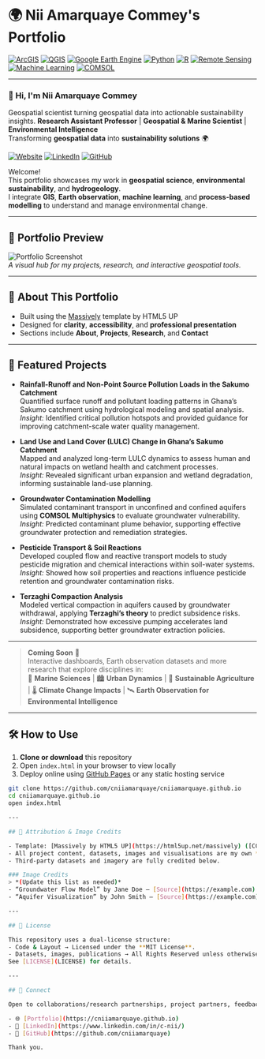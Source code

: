 # 🌍 Nii Amarquaye Commey's Portfolio

[![ArcGIS](https://img.shields.io/badge/ArcGIS-005E95?style=flat-square&logo=esri&logoColor=white)](https://www.esri.com/) [![QGIS](https://img.shields.io/badge/QGIS-589632?style=flat-square&logo=qgis&logoColor=white)](https://qgis.org/) [![Google Earth Engine](https://img.shields.io/badge/Google%20Earth%20Engine-4285F4?style=flat-square&logo=googleearth&logoColor=white)](https://earthengine.google.com/) [![Python](https://img.shields.io/badge/Python-3776AB?style=flat-square&logo=python&logoColor=white)](https://www.python.org/) [![R](https://img.shields.io/badge/R-276DC3?style=flat-square&logo=r&logoColor=white)](https://www.r-project.org/) [![Remote Sensing](https://img.shields.io/badge/Remote%20Sensing-FF6F00?style=flat-square&logo=satellite&logoColor=white)](https://earthdata.nasa.gov/)
[![Machine Learning](https://img.shields.io/badge/Machine%20Learning-FF4500?style=flat-square&logo=keras&logoColor=white)](#) [![COMSOL](https://img.shields.io/badge/COMSOL-006699?style=flat-square&logo=comsol&logoColor=white)](https://www.comsol.com/)

---

### 👋 Hi, I'm Nii Amarquaye Commey

Geospatial scientist turning geospatial data into actionable sustainability insights.
**Research Assistant Professor** | **Geospatial & Marine Scientist** | **Environmental Intelligence**  
Transforming **geospatial data** into **sustainability solutions** 🌍

[![Website](https://img.shields.io/badge/Portfolio-Visit%20Now-2ea44f?style=for-the-badge)](https://cniiamarquaye.github.io)   [![LinkedIn](https://img.shields.io/badge/LinkedIn-Connect-blue?style=for-the-badge&logo=linkedin)](https://www.linkedin.com/in/c-nii/)   [![GitHub](https://img.shields.io/badge/GitHub-Profile-black?style=for-the-badge&logo=github)](https://github.com/cniiamarquaye)

Welcome!  
This portfolio showcases my work in **geospatial science**, **environmental sustainability**, and **hydrogeology**.  
I integrate **GIS**, **Earth observation**, **machine learning**, and **process-based modelling** to understand and manage environmental change.

---

## 📸 Portfolio Preview

![Portfolio Screenshot](assets/images_/portfolio_snapshot000.png)  
_A visual hub for my projects, research, and interactive geospatial tools._

---

## 🚀 About This Portfolio

- Built using the [Massively](https://html5up.net/massively) template by HTML5 UP
- Designed for **clarity**, **accessibility**, and **professional presentation**
- Sections include **About**, **Projects**, **Research**, and **Contact**

---

## 📂 Featured Projects

- **Rainfall-Runoff and Non-Point Source Pollution Loads in the Sakumo Catchment**  
  Quantified surface runoff and pollutant loading patterns in Ghana’s Sakumo catchment using hydrological modeling and spatial analysis.  
  _Insight:_ Identified critical pollution hotspots and provided guidance for improving catchment-scale water quality management.

- **Land Use and Land Cover (LULC) Change in Ghana’s Sakumo Catchment**  
  Mapped and analyzed long-term LULC dynamics to assess human and natural impacts on wetland health and catchment processes.  
  _Insight:_ Revealed significant urban expansion and wetland degradation, informing sustainable land-use planning.

- **Groundwater Contamination Modelling**  
  Simulated contaminant transport in unconfined and confined aquifers using **COMSOL Multiphysics** to evaluate groundwater vulnerability.  
  _Insight:_ Predicted contaminant plume behavior, supporting effective groundwater protection and remediation strategies.

- **Pesticide Transport & Soil Reactions**  
  Developed coupled flow and reactive transport models to study pesticide migration and chemical interactions within soil-water systems.  
  _Insight:_ Showed how soil properties and reactions influence pesticide retention and groundwater contamination risks.

- **Terzaghi Compaction Analysis**  
  Modeled vertical compaction in aquifers caused by groundwater withdrawal, applying **Terzaghi’s theory** to predict subsidence risks.  
  _Insight:_ Demonstrated how excessive pumping accelerates land subsidence, supporting better groundwater extraction policies.

---

> **Coming Soon** 🚀  
> Interactive dashboards, Earth observation datasets and more research that explore disciplines in:  
> 🌊 **Marine Sciences** | 🏙️ **Urban Dynamics** | 🌾 **Sustainable Agriculture** | 🌡️ **Climate Change Impacts** | 🛰️ **Earth Observation for Environmental Intelligence**

---

## 🛠️ How to Use

1. **Clone or download** this repository
2. Open `index.html` in your browser to view locally
3. Deploy online using [GitHub Pages](https://pages.github.com/) or any static hosting service

```bash
git clone https://github.com/cniiamarquaye/cniiamarquaye.github.io
cd cniiamarquaye.github.io
open index.html

---

## 📑 Attribution & Image Credits

- Template: [Massively by HTML5 UP](https://html5up.net/massively) ([CC BY 3.0](https://creativecommons.org/licenses/by/3.0/))
- All project content, datasets, images and visualisations are my own **unless otherwise stated**
- Third-party datasets and imagery are fully credited below.

### Image Credits
> *(Update this list as needed)*
- “Groundwater Flow Model” by Jane Doe – [Source](https://example.com) – Licensed under [CC BY 4.0](https://creativecommons.org/licenses/by/4.0/)
- “Aquifer Visualization” by John Smith – [Source](https://example.com) – Public Domain

---

## 📄 License

This repository uses a dual-license structure:
- Code & Layout → Licensed under the **MIT License**.
- Datasets, images, publications → All Rights Reserved unless otherwise noted
See [LICENSE](LICENSE) for details.

---

## 🤝 Connect

Open to collaborations/research partnerships, project partners, feedback, and consulting opportunities.

- 🌐 [Portfolio](https://cniiamarquaye.github.io)
- 💼 [LinkedIn](https://www.linkedin.com/in/c-nii/)
- 🧩 [GitHub](https://github.com/cniiamarquaye)

Thank you.
```
